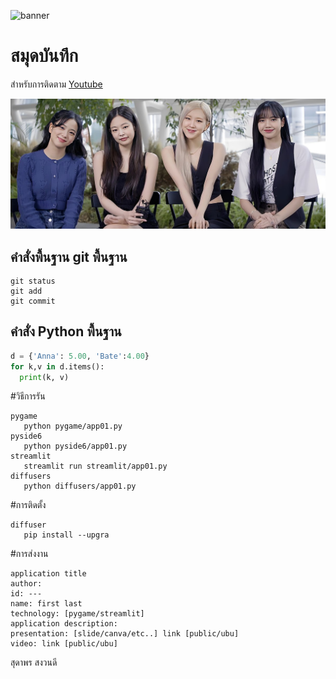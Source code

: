 ![banner](https://picsum.photos/800/250)

# สมุดบันทึก

สำหรับการติดตาม [Youtube](https://www.youtube.com/@BLACKPINK)

![download banner](./banner.jpg)

## คำสั่งพื้นฐาน git พื้นฐาน
```
git status
git add
git commit
```
##  คำสั่ง Python พื้นฐาน
```python
d = {'Anna': 5.00, 'Bate':4.00}
for k,v in d.items():
  print(k, v)
```
#วิธีการรัน
```
pygame
   python pygame/app01.py
pyside6
   python pyside6/app01.py
streamlit
   streamlit run streamlit/app01.py
diffusers
   python diffusers/app01.py
```
#การติดตั้ง
```
diffuser
   pip install --upgra
```
#การส่งงาน
```
application title
author:
id: ---
name: first last
technology: [pygame/streamlit]
application description:
presentation: [slide/canva/etc..] link [public/ubu]
video: link [public/ubu]
```
สุดาพร สงวนดี
